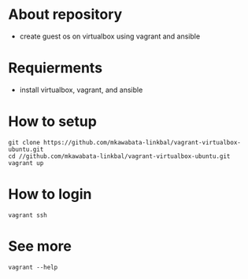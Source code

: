 # About repository

- create guest os on virtualbox using vagrant and ansible

# Requierments

- install virtualbox, vagrant, and ansible

# How to setup

```
git clone https://github.com/mkawabata-linkbal/vagrant-virtualbox-ubuntu.git
cd //github.com/mkawabata-linkbal/vagrant-virtualbox-ubuntu.git
vagrant up
```

# How to login

```
vagrant ssh
```

# See more

```
vagrant --help
```

